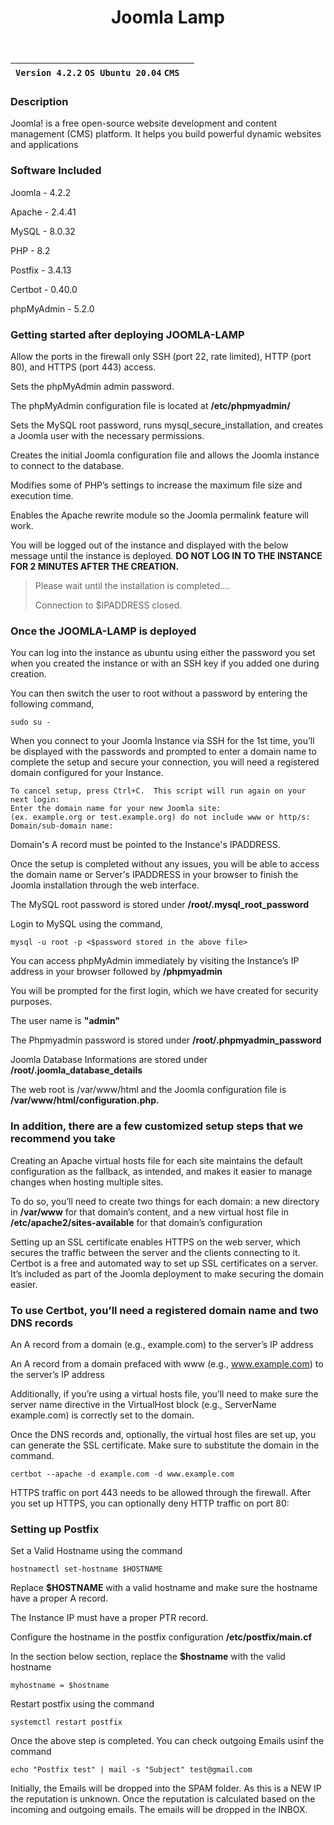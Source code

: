 ﻿---
title: Joomla Lamp
sidebar_label: Joomla Lamp
---

|**`Version 4.2.2` `OS Ubuntu 20.04` `CMS`**|  |
|-------------------------------------------|--|


### Description

Joomla! is a free open-source website development and content management (CMS) platform. It helps you build powerful dynamic websites and applications

### Software Included

Joomla - 4.2.2

Apache - 2.4.41

MySQL - 8.0.32

PHP - 8.2

Postfix - 3.4.13

Certbot - 0.40.0

phpMyAdmin - 5.2.0

### Getting started after deploying JOOMLA-LAMP

 Allow the ports in the firewall only SSH (port 22, rate limited), HTTP (port 80), and HTTPS (port 443) access.

 Sets the phpMyAdmin admin password.

 The phpMyAdmin configuration file is located at **/etc/phpmyadmin/**

 Sets the MySQL root password, runs mysql_secure_installation, and creates a Joomla user with the necessary permissions.

 Creates the initial Joomla configuration file and allows the Joomla instance to connect to the database.

 Modifies some of PHP’s settings to increase the maximum file size and execution time.

 Enables the Apache rewrite module so the Joomla permalink feature will work.

 You will be logged out of the instance and displayed with the below message until the instance is deployed. **DO NOT LOG IN TO THE INSTANCE FOR 2 MINUTES AFTER THE CREATION.**
> Please wait until the installation is completed.... 
>
> Connection to $IPADDRESS closed.

### Once the JOOMLA-LAMP is deployed

 You can log into the instance as ubuntu using either the password you set when you created the instance or with an SSH key if you added one during creation.

You can then switch the user to root without a password by entering the following command,
~~~
sudo su -
~~~

 When you connect to your Joomla Instance via SSH for the 1st time, you’ll be displayed with the passwords and prompted to enter a domain name to complete the setup and secure your connection, you will need a registered domain configured for your Instance.
~~~
To cancel setup, press Ctrl+C.  This script will run again on your next login:
Enter the domain name for your new Joomla site:
(ex. example.org or test.example.org) do not include www or http/s:
Domain/sub-domain name: 
~~~

 Domain's A record must be pointed to the Instance's IPADDRESS.

Once the setup is completed without any issues, you will be able to access the domain name or Server's IPADDRESS in your browser to finish the Joomla installation through the web interface.

 The MySQL root password is stored under **/root/.mysql_root_password**

 Login to MySQL using the command,
 ~~~
 mysql -u root -p <$password stored in the above file>
 ~~~

 You can access phpMyAdmin immediately by visiting the Instance’s IP address in your browser followed by **/phpmyadmin**

 You will be prompted for the first login, which we have created for security purposes. 

 The user name is **"admin"**

 The Phpmyadmin password is stored under **/root/.phpmyadmin_password**

Joomla Database Informations are stored under **/root/.joomla_database_details**

 The web root is /var/www/html and the Joomla configuration file is **/var/www/html/configuration.php.**

### In addition, there are a few customized setup steps that we recommend you take

Creating an Apache virtual hosts file for each site maintains the default configuration as the fallback, as intended, and makes it easier to manage changes when hosting multiple sites.

To do so, you’ll need to create two things for each domain: a new directory in **/var/www** for that domain’s content, and a new virtual host file in **/etc/apache2/sites-available** for that domain’s configuration

Setting up an SSL certificate enables HTTPS on the web server, which secures the traffic between the server and the clients connecting to it. Certbot is a free and automated way to set up SSL certificates on a server. It’s included as part of the Joomla deployment to make securing the domain easier.

### To use Certbot, you’ll need a registered domain name and two DNS records

An A record from a domain (e.g., example.com) to the server’s IP address

An A record from a domain prefaced with www (e.g., www.example.com) to the server’s IP address

Additionally, if you’re using a virtual hosts file, you’ll need to make sure the server name directive in the VirtualHost block (e.g., ServerName example.com) is correctly set to the domain.

Once the DNS records and, optionally, the virtual host files are set up, you can generate the SSL certificate. Make sure to substitute the domain in the command.

~~~
certbot --apache -d example.com -d www.example.com
~~~

HTTPS traffic on port 443 needs to be allowed through the firewall. After you set up HTTPS, you can optionally deny HTTP traffic on port 80:

### Setting up Postfix

 Set a Valid Hostname using the command 
 ~~~
 hostnamectl set-hostname $HOSTNAME
 ~~~
 
 Replace **$HOSTNAME** with a valid hostname and make sure the hostname have a proper A record.

 The Instance IP must have a proper PTR record.

 Configure the hostname in the postfix configuration **/etc/postfix/main.cf**

In the section below section, replace the **$hostname** with the valid hostname
~~~
myhostname = $hostname
~~~

 Restart postfix using the command
~~~
systemctl restart postfix
~~~

 Once the above step is completed. You can check outgoing Emails usinf the command
~~~
echo "Postfix test" | mail -s "Subject" test@gmail.com
~~~

Initially, the Emails will be dropped into the SPAM folder. As this is a NEW IP the reputation is unknown. Once the reputation is calculated based on the incoming and outgoing emails. The emails will be dropped in the INBOX.
